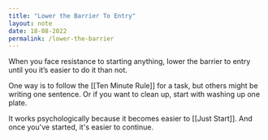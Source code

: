 ```yaml
---
title: "Lower the Barrier To Entry"
layout: note
date: 18-08-2022
permalink: /lower-the-barrier
---
```


When you face resistance to starting anything, lower the barrier to entry until you it’s easier to do it than not.

One way is to follow the [[Ten Minute Rule]] for a task, but others might be writing one sentence. Or if you want to clean up, start with washing up one plate.

It works psychologically because it becomes easier to [[Just Start]]. And once you've started, it's easier to continue.
